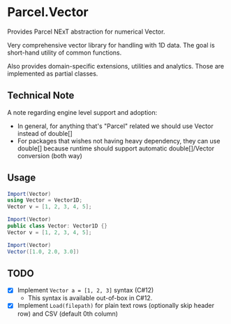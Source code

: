 # Parcel.Vector

Provides Parcel NExT abstraction for numerical Vector.

Very comprehensive vector library for handling with 1D data. The goal is short-hand utility of common functions.

Also provides domain-specific extensions, utilities and analytics. Those are implemented as partial classes.

## Technical Note

A note regarding engine level support and adoption:

* In general, for anything that's "Parcel" related we should use Vector instead of double[]
* For packages that wishes not having heavy dependency, they can use double[] because runtime should support automatic double[]/Vector conversion (both way)

## Usage

```C#
Import(Vector)
using Vector = Vector1D;
Vector v = [1, 2, 3, 4, 5];
```

```C#
Import(Vector)
public class Vector: Vector1D {}
Vector v = [1, 2, 3, 4, 5];
```

```C#
Import(Vector)
Vector([1.0, 2.0, 3.0])
```

## TODO

- [x] Implement `Vector a = [1, 2, 3]` syntax (C#12)
    * This syntax is available out-of-box in C#12.
- [x] Implement `Load(filepath)` for plain text rows (optionally skip header row) and CSV (default 0th column)